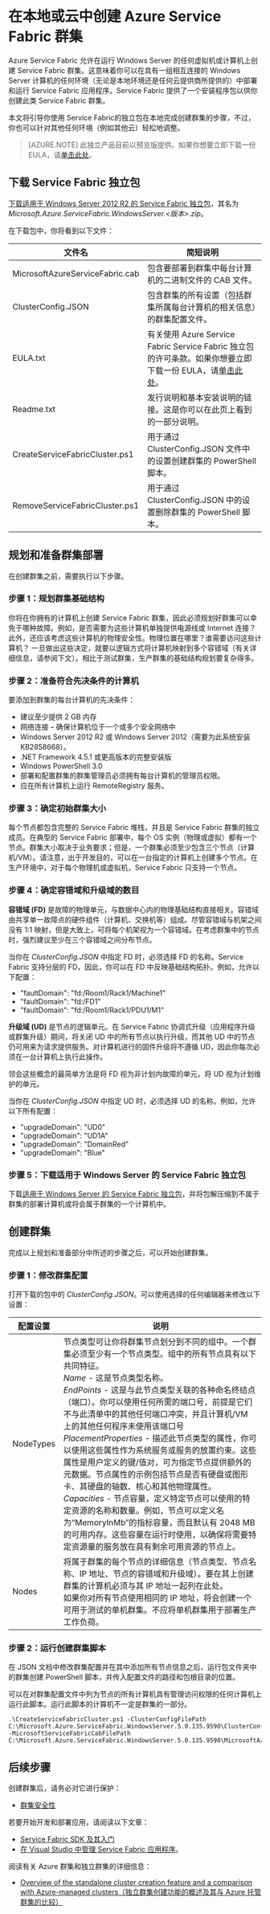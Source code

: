 <properties
   pageTitle="创建本地或任意云 Azure Service Fabric 群集 | Azure"
   description="了解如何在运行 Windows Server 的任何本地或任意云中计算机上创建 Azure Service Fabric 群集（物理或虚拟）。"
   services="service-fabric"
   documentationCenter=".net"
   authors="ChackDan"
   manager="timlt"
   editor=""/>

<tags
   ms.service="service-fabric"
   ms.date="06/14/2016"
   wacn.date="07/04/2016"/>


# 在本地或云中创建 Azure Service Fabric 群集

Azure Service Fabric 允许在运行 Windows Server 的任何虚拟机或计算机上创建 Service Fabric 群集。这意味着你可以在具有一组相互连接的 Windows Server 计算机的任何环境（无论是本地环境还是任何云提供商所提供的）中部署和运行 Service Fabric 应用程序。Service Fabric 提供了一个安装程序包以供你创建此类 Service Fabric 群集。

本文将引导你使用 Service Fabric的独立包在本地完成创建群集的步骤，不过，你也可以针对其他任何环境（例如其他云）轻松地调整。

>[AZURE.NOTE] 此独立产品目前以预览版提供。如果你想要立即下载一份 EULA，请[单击此处](http://go.microsoft.com/fwlink/?LinkID=733084)。

<a id="downloadpackage"></a>
## 下载 Service Fabric 独立包


[下载适用于 Windows Server 2012 R2 的 Service Fabric 独立包](http://go.microsoft.com/fwlink/?LinkId=730690)，其名为 *Microsoft.Azure.ServiceFabric.WindowsServer.&lt;版本&gt;.zip*。

在下载包中，你将看到以下文件：

|**文件名**|**简短说明**|
|-----------------------|--------------------------|
|MicrosoftAzureServiceFabric.cab|包含要部署到群集中每台计算机的二进制文件的 CAB 文件。|
|ClusterConfig.JSON|包含群集的所有设置（包括群集所属每台计算机的相关信息）的群集配置文件。|
|EULA.txt|有关使用 Azure Service Fabric Service Fabric 独立包的许可条款。如果你想要立即下载一份 EULA，请[单击此处](http://go.microsoft.com/fwlink/?LinkID=733084)。|
|Readme.txt|发行说明和基本安装说明的链接。这是你可以在此页上看到的一部分说明。|
|CreateServiceFabricCluster.ps1|用于通过 ClusterConfig.JSON 文件中的设置创建群集的 PowerShell 脚本。|
|RemoveServiceFabricCluster.ps1|用于通过 ClusterConfig.JSON 中的设置删除群集的 PowerShell 脚本。|

## 规划和准备群集部署
在创建群集之前，需要执行以下步骤。

### 步骤 1：规划群集基础结构
你将在你拥有的计算机上创建 Service Fabric 群集，因此必须规划好群集可以幸免于哪种故障。例如，是否需要为这些计算机单独提供电源线或 Internet 连接？ 此外，还应该考虑这些计算机的物理安全性。物理位置在哪里？谁需要访问这些计算机？ 一旦做出这些决定，就要以逻辑方式将计算机映射到多个容错域（有关详细信息，请参阅下文）。相比于测试群集，生产群集的基础结构规划要复杂得多。

### 步骤 2：准备符合先决条件的计算机
要添加到群集的每台计算机的先决条件：

- 建议至少提供 2 GB 内存
- 网络连接 – 确保计算机位于一个或多个安全网络中
- Windows Server 2012 R2 或 Windows Server 2012（需要为此系统安装 KB2858668）。
- .NET Framework 4.5.1 或更高版本的完整安装版
- Windows PowerShell 3.0
- 部署和配置群集的群集管理员必须拥有每台计算机的管理员权限。
- 应在所有计算机上运行 RemoteRegistry 服务。

### 步骤 3：确定初始群集大小
每个节点都包含完整的 Service Fabric 堆栈，并且是 Service Fabric 群集的独立成员。在典型的 Service Fabric 部署中，每个 OS 实例（物理或虚拟）都有一个节点。群集大小取决于业务要求；但是，一个群集必须至少包含三个节点（计算机/VM）。请注意，出于开发目的，可以在一台指定的计算机上创建多个节点。在生产环境中，对于每个物理机或虚拟机，Service Fabric 只支持一个节点。

### 步骤 4：确定容错域和升级域的数目
**容错域 (FD)** 是故障的物理单元，与数据中心内的物理基础结构直接相关。容错域由共享单一故障点的硬件组件（计算机、交换机等）组成。尽管容错域与机架之间没有 1:1 映射，但是大致上，可将每个机架视为一个容错域。在考虑群集中的节点时，强烈建议至少在三个容错域之间分布节点。

当你在 *ClusterConfig.JSON* 中指定 FD 时，必须选择 FD 的名称。Service Fabric 支持分层的 FD，因此，你可以在 FD 中反映基础结构拓扑。例如，允许以下配置：

- "faultDomain": "fd:/Room1/Rack1/Machine1"
- "faultDomain": "fd:/FD1"
- "faultDomain": "fd:/Room1/Rack1/PDU1/M1"


**升级域 (UD)** 是节点的逻辑单元。在 Service Fabric 协调式升级（应用程序升级或群集升级）期间，将关闭 UD 中的所有节点以执行升级，而其他 UD 中的节点仍可用来为请求提供服务。对计算机进行的固件升级将不遵循 UD，因此你每次必须在一台计算机上执行此操作。

领会这些概念的最简单方法是将 FD 视为非计划内故障的单元，将 UD 视为计划维护的单元。

当你在 *ClusterConfig.JSON* 中指定 UD 时，必须选择 UD 的名称。例如，允许以下所有配置：

- "upgradeDomain": "UD0"
- "upgradeDomain": "UD1A"
- "upgradeDomain": "DomainRed"
- "upgradeDomain": "Blue"

### 步骤 5：下载适用于 Windows Server 的 Service Fabric 独立包
下载[适用于 Windows Server 的 Service Fabric 独立包](http://go.microsoft.com/fwlink/?LinkId=730690)，并将包解压缩到不属于群集的部署计算机或将会属于群集的一个计算机中。

<a id="createcluster"></a>
## 创建群集

完成以上规划和准备部分中所述的步骤之后，可以开始创建群集。

### 步骤 1：修改群集配置
打开下载的包中的 *ClusterConfig.JSON*。可以使用选择的任何编辑器来修改以下设置：

|**配置设置**|**说明**|
|-----------------------|--------------------------|
|NodeTypes|节点类型可让你将群集节点划分到不同的组中。一个群集必须至少有一个节点类型。组中的所有节点具有以下共同特征。<br>*Name* - 这是节点类型名称。<br>*EndPoints* - 这是与此节点类型关联的各种命名终结点（端口）。你可以使用任何所需的端口号，前提是它们不与此清单中的其他任何端口冲突，并且计算机/VM 上的其他任何程序未使用该端口号 <br>*PlacementProperties* - 描述此节点类型的属性，你可以使用这些属性作为系统服务或服务的放置约束。这些属性是用户定义的键/值对，可为指定节点提供额外的元数据。节点属性的示例包括节点是否有硬盘或图形卡、其硬盘的轴数、核心和其他物理属性。<br>*Capacities* - 节点容量，定义特定节点可以使用的特定资源的名称和数量。例如，节点可以定义名为“MemoryInMb”的指标容量，而且默认有 2048 MB 的可用内存。这些容量在运行时使用，以确保将需要特定资源量的服务放在具有剩余可用资源的节点上。|
|Nodes|将属于群集的每个节点的详细信息（节点类型、节点名称、IP 地址、节点的容错域和升级域）。要在其上创建群集的计算机必须与其 IP 地址一起列在此处。<br>如果你对所有节点使用相同的 IP 地址，将会创建一个可用于测试的单机群集。不应将单机群集用于部署生产工作负荷。|

### 步骤 2：运行创建群集脚本
在 JSON 文档中修改群集配置并在其中添加所有节点信息之后，运行包文件夹中的群集创建 PowerShell 脚本，并传入配置文件的路径和包根目录的位置。

可以在对群集配置文件中列为节点的所有计算机具有管理访问权限的任何计算机上运行此脚本。运行此脚本的计算机不一定是群集的一部分。


	.\CreateServiceFabricCluster.ps1 -ClusterConfigFilePath C:\Microsoft.Azure.ServiceFabric.WindowsServer.5.0.135.9590\ClusterConfig.JSON -MicrosoftServiceFabricCabFilePath C:\Microsoft.Azure.ServiceFabric.WindowsServer.5.0.135.9590\MicrosoftAzureServiceFabric.cab


## 后续步骤

创建群集后，请务必对它进行保护：
- [群集安全性](/documentation/articles/service-fabric-cluster-security/)

若要开始开发和部署应用，请阅读以下文章：

- [Service Fabric SDK 及其入门](/documentation/articles/service-fabric-get-started/)
- [在 Visual Studio 中管理 Service Fabric 应用程序](/documentation/articles/service-fabric-manage-application-in-visual-studio/)。

阅读有关 Azure 群集和独立群集的详细信息：

- [Overview of the standalone cluster creation feature and a comparison with Azure-managed clusters（独立群集创建功能的概述及其与 Azure 托管群集的比较）](/documentation/articles/service-fabric-deploy-anywhere/)

<!---HONumber=Mooncake_0627_2016-->